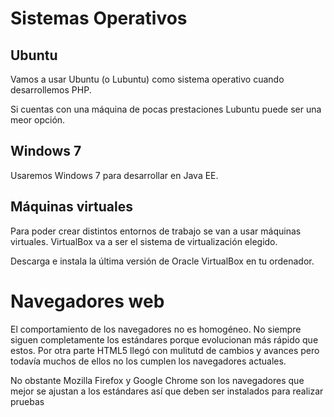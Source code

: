 # Sistemas Operativos
## Ubuntu
Vamos a usar Ubuntu (o Lubuntu) como sistema operativo cuando desarrollemos PHP.

Si cuentas con una máquina de pocas prestaciones Lubuntu puede ser una meor opción.

## Windows 7
Usaremos Windows 7 para desarrollar en Java EE.

## Máquinas virtuales

Para poder crear distintos entornos de trabajo se van a usar máquinas virtuales. VirtualBox va a ser el sistema de virtualización elegido.

Descarga e instala la última versión de Oracle VirtualBox en tu ordenador.

# Navegadores web

El comportamiento de los navegadores no es homogéneo. No siempre siguen completamente los estándares porque evolucionan más rápido que estos. Por otra parte HTML5 llegó con mulitutd de cambios y avances pero todavía muchos de ellos no los cumplen los navegadores actuales.

No obstante Mozilla Firefox y Google Chrome son los navegadores que mejor se ajustan a los estándares así que deben ser instalados para realizar pruebas
